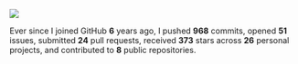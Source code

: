 ![](https://github.com/beucismis/beucismis/assets/40023234/e092789a-a89c-4c8c-baa8-2ddbe8ce9548)

Ever since I joined GitHub **6** years ago, I pushed **968** commits, opened **51** issues, submitted **24** pull requests, received **373** stars across **26** personal projects, and contributed to **8** public repositories.
